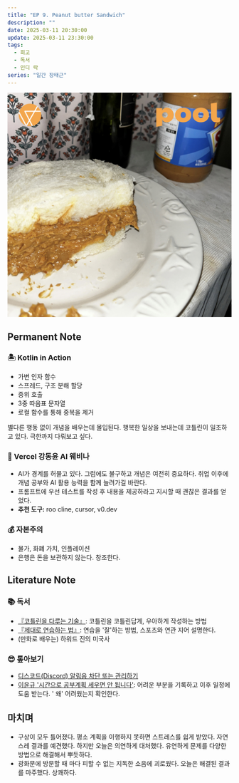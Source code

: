 ```yaml
---
title: "EP 9. Peanut butter Sandwich"
description: ""
date: 2025-03-11 20:30:00
update: 2025-03-11 23:30:00
tags:
  - 회고
  - 독서
  - 인디 락
series: "일간 장태근" 
---
```


![jisokuryClub 'Peanut butter Sandwich'](20562699.jpg)

## Permanent Note

### 🏝️ Kotlin in Action

- 가변 인자 함수
- 스프레드, 구조 분해 할당
- 중위 호출
- 3중 따옴표 문자열
- 로컬 함수를 통해 중복을 제거

별다른 행동 없이 개념을 배우는데 몰입된다. 행복한 일상을 보내는데 코틀린이 일조하고 있다. 극한까지 다뤄보고 싶다.

### 🎁 Vercel 강동윤 AI 웨비나

- AI가 경계를 허물고 있다. 그럼에도 불구하고 개념은 여전히 중요하다. 취업 이후에 개념 공부와 AI 활용 능력을 함께 늘려가길 바란다.
- 프롬프트에 우선 테스트를 작성 후 내용을 제공하라고 지시할 때 괜찮은 결과를 얻었다.
- **추천 도구:** roo cline, cursor, v0.dev

### 💰 자본주의

- 물가, 화폐 가치, 인플레이션
- 은행은 돈을 보관하지 않는다. 창조한다.

## Literature Note

### 📚 독서

- [『코틀린을 다루는 기술』](https://kscory.com/daliy-life/review/gilbut_joy_of_kotlin): 코틀린을 코틀린답게, 우아하게 작성하는 방법
- [『제대로 연습하는 법』](https://product.kyobobook.co.kr/detail/S000214977195): 연습을 '잘'하는 방법, 스포츠와 연관 지어 설명한다.
- (만화로 배우는) 하워드 진의 미국사

### 😎 톺아보기

- [디스코드(Discord) 알림음 차단 또는 관리하기](https://jsmall.tistory.com/1531)
- [이윤규 '시간으로 공부계획 세우면 안 됩니다'](https://youtube.com/shorts/VGjiM7yEJHM?si=6pXNqG7o7YUVplH8): 어려운 부분을 기록하고 이후 일정에 도움 받는다. '
  왜' 어려웠는지 확인한다.

## 마치며

- 구상이 모두 틀어졌다. 평소 계획을 이행하지 못하면 스트레스를 쉽게 받았다. 자연스레 결과를 예견했다. 하지만 오늘은 의연하게 대처했다.
  유연하게 문제를 다양한 방법으로 해결해서 뿌듯하다.
- 광화문에 방문할 때 마다 피할 수 없는 지독한 소음에 괴로웠다. 오늘은 해결된 결과를 마주했다. 상쾌하다.